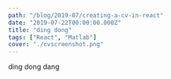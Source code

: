 ```yaml
---
path: "/blog/2019-07/creating-a-cv-in-react"
date: "2019-07-22T00:00:00.000Z"
title: "ding dong"
tags: ["React", "Matlab"]
cover: "./cvscreenshot.png"
---
```

ding dong dang

